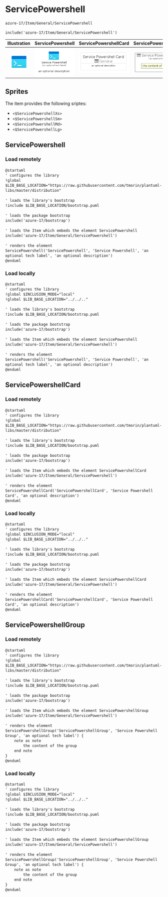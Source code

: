 # ServicePowershell


```text
azure-17/Item/General/ServicePowershell
```

```text
include('azure-17/Item/General/ServicePowershell')
```



| Illustration | ServicePowershell | ServicePowershellCard | ServicePowershellGroup |
| :---: | :---: | :---: | :---: |
| ![illustration for Illustration](../../../azure-17/Item/General/ServicePowershell.png) | ![illustration for ServicePowershell](../../../azure-17/Item/General/ServicePowershell.Local.png) | ![illustration for ServicePowershellCard](../../../azure-17/Item/General/ServicePowershellCard.Local.png) | ![illustration for ServicePowershellGroup](../../../azure-17/Item/General/ServicePowershellGroup.Local.png) |



## Sprites
The item provides the following sriptes:

- `<$ServicePowershellXs>`
- `<$ServicePowershellSm>`
- `<$ServicePowershellMd>`
- `<$ServicePowershellLg>`





## ServicePowershell

### Load remotely
```plantuml
@startuml
' configures the library
!global $LIB_BASE_LOCATION="https://raw.githubusercontent.com/tmorin/plantuml-libs/master/distribution"

' loads the library's bootstrap
!include $LIB_BASE_LOCATION/bootstrap.puml

' loads the package bootstrap
include('azure-17/bootstrap')

' loads the Item which embeds the element ServicePowershell
include('azure-17/Item/General/ServicePowershell')

' renders the element
ServicePowershell('ServicePowershell', 'Service Powershell', 'an optional tech label', 'an optional description')
@enduml
```

### Load locally
```plantuml
@startuml
' configures the library
!global $INCLUSION_MODE="local"
!global $LIB_BASE_LOCATION="../../.."

' loads the library's bootstrap
!include $LIB_BASE_LOCATION/bootstrap.puml

' loads the package bootstrap
include('azure-17/bootstrap')

' loads the Item which embeds the element ServicePowershell
include('azure-17/Item/General/ServicePowershell')

' renders the element
ServicePowershell('ServicePowershell', 'Service Powershell', 'an optional tech label', 'an optional description')
@enduml
```

## ServicePowershellCard

### Load remotely
```plantuml
@startuml
' configures the library
!global $LIB_BASE_LOCATION="https://raw.githubusercontent.com/tmorin/plantuml-libs/master/distribution"

' loads the library's bootstrap
!include $LIB_BASE_LOCATION/bootstrap.puml

' loads the package bootstrap
include('azure-17/bootstrap')

' loads the Item which embeds the element ServicePowershellCard
include('azure-17/Item/General/ServicePowershell')

' renders the element
ServicePowershellCard('ServicePowershellCard', 'Service Powershell Card', 'an optional description')
@enduml
```

### Load locally
```plantuml
@startuml
' configures the library
!global $INCLUSION_MODE="local"
!global $LIB_BASE_LOCATION="../../.."

' loads the library's bootstrap
!include $LIB_BASE_LOCATION/bootstrap.puml

' loads the package bootstrap
include('azure-17/bootstrap')

' loads the Item which embeds the element ServicePowershellCard
include('azure-17/Item/General/ServicePowershell')

' renders the element
ServicePowershellCard('ServicePowershellCard', 'Service Powershell Card', 'an optional description')
@enduml
```

## ServicePowershellGroup

### Load remotely
```plantuml
@startuml
' configures the library
!global $LIB_BASE_LOCATION="https://raw.githubusercontent.com/tmorin/plantuml-libs/master/distribution"

' loads the library's bootstrap
!include $LIB_BASE_LOCATION/bootstrap.puml

' loads the package bootstrap
include('azure-17/bootstrap')

' loads the Item which embeds the element ServicePowershellGroup
include('azure-17/Item/General/ServicePowershell')

' renders the element
ServicePowershellGroup('ServicePowershellGroup', 'Service Powershell Group', 'an optional tech label') {
    note as note
        the content of the group
    end note
}
@enduml
```

### Load locally
```plantuml
@startuml
' configures the library
!global $INCLUSION_MODE="local"
!global $LIB_BASE_LOCATION="../../.."

' loads the library's bootstrap
!include $LIB_BASE_LOCATION/bootstrap.puml

' loads the package bootstrap
include('azure-17/bootstrap')

' loads the Item which embeds the element ServicePowershellGroup
include('azure-17/Item/General/ServicePowershell')

' renders the element
ServicePowershellGroup('ServicePowershellGroup', 'Service Powershell Group', 'an optional tech label') {
    note as note
        the content of the group
    end note
}
@enduml
```

